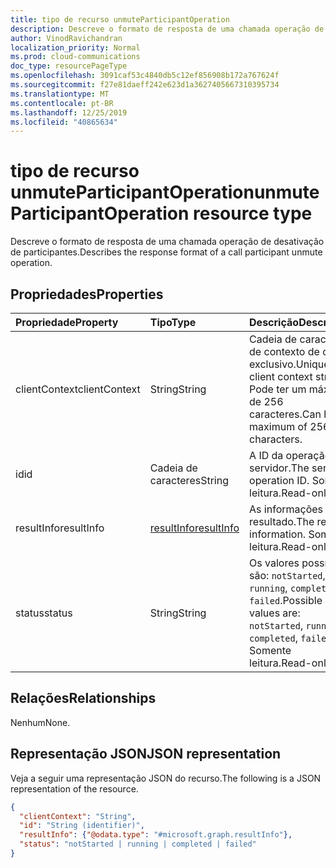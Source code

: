 ```yaml
---
title: tipo de recurso unmuteParticipantOperation
description: Descreve o formato de resposta de uma chamada operação de desativação de participantes.
author: VinodRavichandran
localization_priority: Normal
ms.prod: cloud-communications
doc_type: resourcePageType
ms.openlocfilehash: 3091caf53c4840db5c12ef856908b172a767624f
ms.sourcegitcommit: f27e81daeff242e623d1a3627405667310395734
ms.translationtype: MT
ms.contentlocale: pt-BR
ms.lasthandoff: 12/25/2019
ms.locfileid: "40865634"
---
```

# <a name="unmuteparticipantoperation-resource-type"></a><span data-ttu-id="f6cb8-103">tipo de recurso unmuteParticipantOperation</span><span class="sxs-lookup"><span data-stu-id="f6cb8-103">unmuteParticipantOperation resource type</span></span>

<span data-ttu-id="f6cb8-104">Descreve o formato de resposta de uma chamada operação de desativação de participantes.</span><span class="sxs-lookup"><span data-stu-id="f6cb8-104">Describes the response format of a call participant unmute operation.</span></span>

## <a name="properties"></a><span data-ttu-id="f6cb8-105">Propriedades</span><span class="sxs-lookup"><span data-stu-id="f6cb8-105">Properties</span></span>

| <span data-ttu-id="f6cb8-106">Propriedade</span><span class="sxs-lookup"><span data-stu-id="f6cb8-106">Property</span></span>                       | <span data-ttu-id="f6cb8-107">Tipo</span><span class="sxs-lookup"><span data-stu-id="f6cb8-107">Type</span></span>                        | <span data-ttu-id="f6cb8-108">Descrição</span><span class="sxs-lookup"><span data-stu-id="f6cb8-108">Description</span></span>                                                                                                                                       |
| :----------------------------- | :---------------------------| :-------------------------------------------------------------------------------------------------------------------------------------------------|
| <span data-ttu-id="f6cb8-109">clientContext</span><span class="sxs-lookup"><span data-stu-id="f6cb8-109">clientContext</span></span>                  | <span data-ttu-id="f6cb8-110">String</span><span class="sxs-lookup"><span data-stu-id="f6cb8-110">String</span></span>                      | <span data-ttu-id="f6cb8-111">Cadeia de caracteres de contexto de cliente exclusivo.</span><span class="sxs-lookup"><span data-stu-id="f6cb8-111">Unique client context string.</span></span> <span data-ttu-id="f6cb8-112">Pode ter um máximo de 256 caracteres.</span><span class="sxs-lookup"><span data-stu-id="f6cb8-112">Can have a maximum of 256 characters.</span></span>                                                                               |
| <span data-ttu-id="f6cb8-113">id</span><span class="sxs-lookup"><span data-stu-id="f6cb8-113">id</span></span>                             | <span data-ttu-id="f6cb8-114">Cadeia de caracteres</span><span class="sxs-lookup"><span data-stu-id="f6cb8-114">String</span></span>                      | <span data-ttu-id="f6cb8-115">A ID da operação do servidor.</span><span class="sxs-lookup"><span data-stu-id="f6cb8-115">The server operation ID.</span></span> <span data-ttu-id="f6cb8-116">Somente leitura.</span><span class="sxs-lookup"><span data-stu-id="f6cb8-116">Read-only.</span></span>                                                                                            |
| <span data-ttu-id="f6cb8-117">resultInfo</span><span class="sxs-lookup"><span data-stu-id="f6cb8-117">resultInfo</span></span>                     | [<span data-ttu-id="f6cb8-118">resultInfo</span><span class="sxs-lookup"><span data-stu-id="f6cb8-118">resultInfo</span></span>](resultinfo.md) | <span data-ttu-id="f6cb8-119">As informações de resultado.</span><span class="sxs-lookup"><span data-stu-id="f6cb8-119">The result information.</span></span>  <span data-ttu-id="f6cb8-120">Somente leitura.</span><span class="sxs-lookup"><span data-stu-id="f6cb8-120">Read-only.</span></span>                                                                                            |
| <span data-ttu-id="f6cb8-121">status</span><span class="sxs-lookup"><span data-stu-id="f6cb8-121">status</span></span>                         | <span data-ttu-id="f6cb8-122">String</span><span class="sxs-lookup"><span data-stu-id="f6cb8-122">String</span></span>                      | <span data-ttu-id="f6cb8-123">Os valores possíveis são: `notStarted`, `running`, `completed`, `failed`.</span><span class="sxs-lookup"><span data-stu-id="f6cb8-123">Possible values are: `notStarted`, `running`, `completed`, `failed`.</span></span> <span data-ttu-id="f6cb8-124">Somente leitura.</span><span class="sxs-lookup"><span data-stu-id="f6cb8-124">Read-only.</span></span>                                                 |

## <a name="relationships"></a><span data-ttu-id="f6cb8-125">Relações</span><span class="sxs-lookup"><span data-stu-id="f6cb8-125">Relationships</span></span>
<span data-ttu-id="f6cb8-126">Nenhum</span><span class="sxs-lookup"><span data-stu-id="f6cb8-126">None.</span></span>

## <a name="json-representation"></a><span data-ttu-id="f6cb8-127">Representação JSON</span><span class="sxs-lookup"><span data-stu-id="f6cb8-127">JSON representation</span></span>

<span data-ttu-id="f6cb8-128">Veja a seguir uma representação JSON do recurso.</span><span class="sxs-lookup"><span data-stu-id="f6cb8-128">The following is a JSON representation of the resource.</span></span>

<!-- {
  "blockType": "resource",
  "optionalProperties": [

  ],
  "@odata.type": "microsoft.graph.unmuteParticipantOperation"
}-->
```json
{
  "clientContext": "String",
  "id": "String (identifier)",
  "resultInfo": {"@odata.type": "#microsoft.graph.resultInfo"},
  "status": "notStarted | running | completed | failed"
}
```

<!-- uuid: 8fcb5dbc-d5aa-4681-8e31-b001d5168d79
2015-10-25 14:57:30 UTC -->
<!-- {
  "type": "#page.annotation",
  "description": "unmuteParticipantOperation resource",
  "keywords": "",
  "section": "documentation",
  "tocPath": ""
}-->
